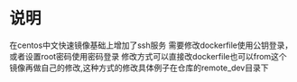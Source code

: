 # 说明
在centos中文快速镜像基础上增加了ssh服务
需要修改dockerfile使用公钥登录，或者设置root密码使用密码登录
修改方式可以直接改dockerfile也可以from这个镜像再做自己的修改,这种方式的修改具体例子在仓库的remote_dev目录下
